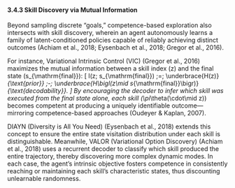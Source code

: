 #### 3.4.3 Skill Discovery via Mutual Information

Beyond sampling discrete “goals,” competence-based exploration also intersects with skill discovery, wherein an agent autonomously learns a family of latent-conditioned policies capable of reliably achieving distinct outcomes (Achiam et al., 2018; Eysenbach et al., 2018; Gregor et al., 2016).

For instance, Variational Intrinsic Control (VIC) (Gregor et al., 2016) maximizes the mutual information between a skill index \(z\) and the final state \(s_{\mathrm{final}}\):
\[
I(z; s_{\mathrm{final}})
\;=\;
\underbrace{H(z)}_{\text{prior}} 
\;-\;
\underbrace{H\bigl(z\mid s_{\mathrm{final}}\bigr)}_{\text{decodability}}.
\]
By encouraging the decoder to infer which skill was executed from the final state alone, each skill \(\pi_\theta(\cdot\mid z)\) becomes competent at producing a uniquely identifiable outcome—mirroring competence-based approaches (Oudeyer & Kaplan, 2007).

DIAYN (Diversity is All You Need) (Eysenbach et al., 2018) extends this concept to ensure the entire state visitation distribution under each skill is distinguishable. Meanwhile, VALOR (Variational Option Discovery) (Achiam et al., 2018) uses a recurrent decoder to classify which skill produced the entire trajectory, thereby discovering more complex dynamic modes. In each case, the agent’s intrinsic objective fosters competence in consistently reaching or maintaining each skill’s characteristic states, thus discounting unlearnable randomness.
